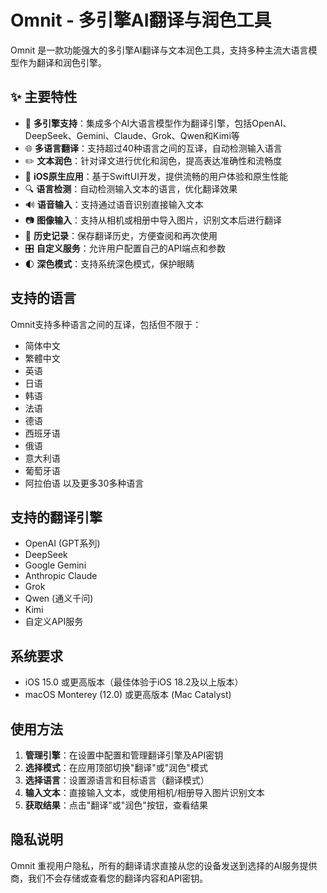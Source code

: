 # Omnit - 多引擎AI翻译与润色工具

Omnit 是一款功能强大的多引擎AI翻译与文本润色工具，支持多种主流大语言模型作为翻译和润色引擎。

## ✨ 主要特性

- 🔄 **多引擎支持**：集成多个AI大语言模型作为翻译引擎，包括OpenAI、DeepSeek、Gemini、Claude、Grok、Qwen和Kimi等
- 🌐 **多语言翻译**：支持超过40种语言之间的互译，自动检测输入语言
- ✏️ **文本润色**：针对译文进行优化和润色，提高表达准确性和流畅度
- 📱 **iOS原生应用**：基于SwiftUI开发，提供流畅的用户体验和原生性能
- 🔍 **语言检测**：自动检测输入文本的语言，优化翻译效果
- 🔊 **语音输入**：支持通过语音识别直接输入文本
- 📷 **图像输入**：支持从相机或相册中导入图片，识别文本后进行翻译
- 📝 **历史记录**：保存翻译历史，方便查阅和再次使用
- 🎛️ **自定义服务**：允许用户配置自己的API端点和参数
- 🌓 **深色模式**：支持系统深色模式，保护眼睛

## 支持的语言

Omnit支持多种语言之间的互译，包括但不限于：
- 简体中文
- 繁體中文
- 英语
- 日语
- 韩语
- 法语
- 德语
- 西班牙语
- 俄语
- 意大利语
- 葡萄牙语
- 阿拉伯语
以及更多30多种语言

## 支持的翻译引擎

- OpenAI (GPT系列)
- DeepSeek
- Google Gemini
- Anthropic Claude
- Grok
- Qwen (通义千问)
- Kimi
- 自定义API服务

## 系统要求

- iOS 15.0 或更高版本（最佳体验于iOS 18.2及以上版本）
- macOS Monterey (12.0) 或更高版本 (Mac Catalyst)

## 使用方法

1. **管理引擎**：在设置中配置和管理翻译引擎及API密钥
2. **选择模式**：在应用顶部切换"翻译"或"润色"模式
3. **选择语言**：设置源语言和目标语言（翻译模式）
4. **输入文本**：直接输入文本，或使用相机/相册导入图片识别文本
5. **获取结果**：点击"翻译"或"润色"按钮，查看结果


## 隐私说明

Omnit 重视用户隐私，所有的翻译请求直接从您的设备发送到选择的AI服务提供商，我们不会存储或查看您的翻译内容和API密钥。
